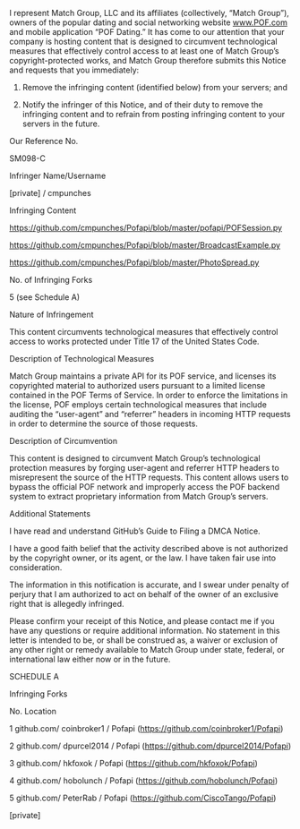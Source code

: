 I represent Match Group, LLC and its affiliates (collectively, “Match Group”), owners of the popular dating and social networking website www.POF.com and mobile application “POF Dating.” It has come to our attention that your company is hosting content that is designed to circumvent technological measures that effectively control access to at least one of Match Group’s copyright-protected works, and Match Group therefore submits this Notice and requests that you immediately:

1. Remove the infringing content (identified below) from your servers; and

2. Notify the infringer of this Notice, and of their duty to remove the infringing content and to refrain from posting infringing content to your servers in the future.

Our Reference No.

SM098-C

Infringer Name/Username

[private] / cmpunches

Infringing Content

https://github.com/cmpunches/Pofapi/blob/master/pofapi/POFSession.py

https://github.com/cmpunches/Pofapi/blob/master/BroadcastExample.py

https://github.com/cmpunches/Pofapi/blob/master/PhotoSpread.py

No. of Infringing Forks

5 (see Schedule A)

Nature of Infringement

This content circumvents technological measures that effectively control access to works protected under Title 17 of the United States Code.

Description of Technological Measures

Match Group maintains a private API for its POF service, and licenses its copyrighted material to authorized users pursuant to a limited license contained in the POF Terms of Service. In order to enforce the limitations in the license, POF employs certain technological measures that include auditing the “user-agent” and “referrer” headers in incoming HTTP requests in order to determine the source of those requests.

Description of Circumvention

This content is designed to circumvent Match Group’s technological protection measures by forging user-agent and referrer HTTP headers to misrepresent the source of the HTTP requests. This content allows users to bypass the official POF network and improperly access the POF backend system to extract proprietary information from Match Group’s servers.

Additional Statements

I have read and understand GitHub’s Guide to Filing a DMCA Notice.

I have a good faith belief that the activity described above is not authorized by the copyright owner, or its agent, or the law. I have taken fair use into consideration.

The information in this notification is accurate, and I swear under penalty of perjury that I am authorized to act on behalf of the owner of an exclusive right that is allegedly infringed.

Please confirm your receipt of this Notice, and please contact me if you have any questions or require additional information. No statement in this letter is intended to be, or shall be construed as, a waiver or exclusion of any other right or remedy available to Match Group under state, federal, or international law either now or in the future.

SCHEDULE A

Infringing Forks

No. Location

1 github.com/ coinbroker1 / Pofapi (https://github.com/coinbroker1/Pofapi)

2 github.com/ dpurcel2014 / Pofapi (https://github.com/dpurcel2014/Pofapi)

3 github.com/ hkfoxok / Pofapi (https://github.com/hkfoxok/Pofapi)

4 github.com/ hobolunch / Pofapi (https://github.com/hobolunch/Pofapi)

5 github.com/ PeterRab / Pofapi (https://github.com/CiscoTango/Pofapi)

[private]
